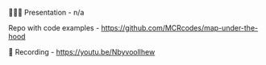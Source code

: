 🙋🏻‍♀️ Presentation - n/a

Repo with code examples - https://github.com/MCRcodes/map-under-the-hood

🎥 Recording -  https://youtu.be/Nbyvoollhew